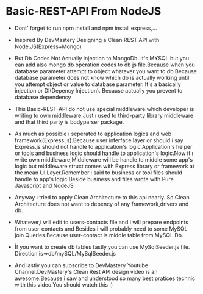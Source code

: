 
# Basic-REST-API From NodeJS

- Dont' forget to run npm install and npm install express,...

- Inspired By DevMastery Designing a Clean REST API with Node.JS(Express+Mongo)




- But Db Codes Not Actually Injection to MongoDb. It's MYSQL but you can add also mongo db operation codes to db js file.Because when you database parameter attempt to object whatever you want to db.Because database parameter does not know which db is actually working until you attempt object or value to database parameter. It's a basically injection or DI(Depency Injection). Because actually you prevent to database dependency

- This Basic-REST-API do not use special middleware.which developer is writing to own middleware.Just ı used to third-party library middleware and that third party is bodyparser package.
- As much as possible ı seperated to  application logics  and web framework(Express.js).Because user interface layer or should i say Express.js should not handle to application's logic.Application's helper or tools and business logic should handle to application's logic.Now if ı write own middleware,Middleware will be handle to middle some app's logic but middleware struct comes with Express library or framework at the mean UI Layer.Remember ı said to business or tool files should handle to app's logic.Beside business and files wrote with Pure Javascript and NodeJS


- Anyway ı tried to apply Clean Architecture to this api nearly. So Clean Architecture does not want to depency of any framework,drivers and db.

- Whatever,i will edit to users-contacts file and i will prepare endpoints from user-contacts and Besides i will probably need to some MySQL join Queries.Because user-contact is middle table from MySQL Db.

- İf you want to create db tables fastly,you can use MySqlSeeder.js file. Direction is=>db/mySQL/MySqlSeeder.js

- And lastly you can subscribe to DevMastery Youtube Channel.DevMastery's Clean Rest API design video is an awesome.Because i saw and understood so many best pratices technic with this video.You should watch this :)





